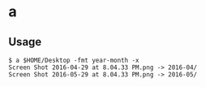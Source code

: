 # a

## Usage

```shell
$ a $HOME/Desktop -fmt year-month -x
Screen Shot 2016-04-29 at 8.04.33 PM.png -> 2016-04/
Screen Shot 2016-05-29 at 8.04.33 PM.png -> 2016-05/
```
